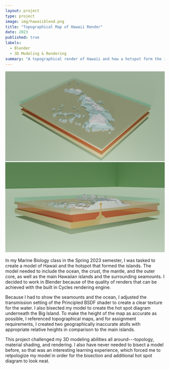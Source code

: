 ```yaml
---
layout: project
type: project
image: img/hawaiiblend.png
title: "Topographical Map of Hawaii Render"
date: 2023
published: true
labels:
  - Blender
  - 3D Modeling & Rendering
summary: "A topographical render of Hawaii and how a hotspot form the islands."
---
```


<img class="img-fluid" src="../img/hawaii1.png"> <img class="img-fluid" src="../img/hawaii3.png">

In my Marine Biology class in the Spring 2023 semester, I was tasked to create a model of Hawaii and the hotspot that formed the islands. The model needed to include the ocean, the crust, the mantle, and the outer core, as well as the main Hawaiian islands and the surrounding seamounts. I decided to work in Blender because of the quality of renders that can be achieved with the built in Cycles rendering engine. 

Because I had to show the seamounts and the ocean, I adjusted the transmission setting of the Principled BSDF shader to create a clear texture for the water. I also bisected my model to create the hot spot diagram underneath the Big Island. To make the height of the map as accurate as possible, I referenced topographical maps, and for assignment requirements, I created two geographically inaccurate atolls with appropriate relative heights in comparison to the main islands. 

This project challenged my 3D modeling abilities all around---topology, material shading, and rendering. I also have never needed to bisect a model before, so that was an interesting learning experience, which forced me to retpologize my model in order for the bisection and additional hot spot diagram to look neat.
